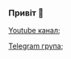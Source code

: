 ### Привіт 👋

[Youtube канал](https://www.youtube.com/c/DreyLikyDev);

[Telegram група](https://t.me/angular_community_ua);

